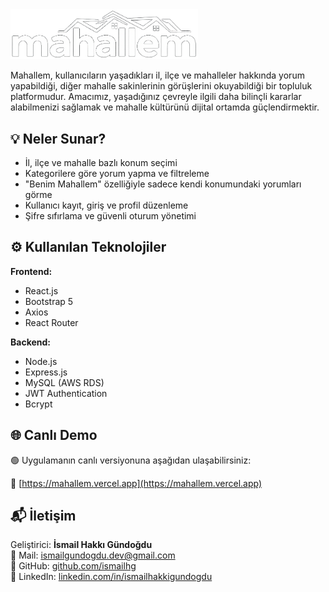 <img src="frontend/src/components/mahallelogo.png" alt="Mahallem Logo" width="300" />


Mahallem, kullanıcıların yaşadıkları il, ilçe ve mahalleler hakkında yorum yapabildiği, diğer mahalle sakinlerinin görüşlerini okuyabildiği bir topluluk platformudur. Amacımız, yaşadığınız çevreyle ilgili daha bilinçli kararlar alabilmenizi sağlamak ve mahalle kültürünü dijital ortamda güçlendirmektir.

## 💡 Neler Sunar?

- İl, ilçe ve mahalle bazlı konum seçimi
- Kategorilere göre yorum yapma ve filtreleme
- "Benim Mahallem" özelliğiyle sadece kendi konumundaki yorumları görme
- Kullanıcı kayıt, giriş ve profil düzenleme
- Şifre sıfırlama ve güvenli oturum yönetimi

## ⚙️ Kullanılan Teknolojiler

**Frontend:**

- React.js
- Bootstrap 5
- Axios
- React Router

**Backend:**

- Node.js
- Express.js
- MySQL (AWS RDS)
- JWT Authentication
- Bcrypt

## 🌐 Canlı Demo

🟢 Uygulamanın canlı versiyonuna aşağıdan ulaşabilirsiniz:

🔗 [https://mahallem.vercel.app](https://mahallem.vercel.app)

## 📬 İletişim

Geliştirici: **İsmail Hakkı Gündoğdu**  
📧 Mail: ismailgundogdu.dev@gmail.com  
💼 GitHub: [github.com/ismailhg](https://github.com/ismailhg)  
🔗 LinkedIn: [linkedin.com/in/ismailhakkigundogdu](https://linkedin.com/in/ismailhakkigundogdy)
